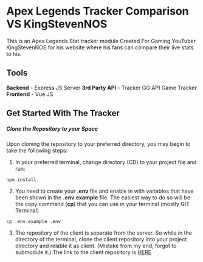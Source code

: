 # Apex Legends Tracker Comparison VS KingStevenNOS
This is an Apex Legends Stat tracker module Created For Gaming YouTuber KingStevenNOS for his website where his fans can compare their live stats to his.

## Tools
**Backend** - Express JS Server
**3rd Party API** - Tracker GG API Game Tracker
**Frontend** - Vue JS

## Get Started With The Tracker
##### Clone the Repository to your Space
Upon cloning the repository to your preferred directory, you may begin to take the following steps:

1. In your preferred terminal, change directory (CD) to your project file and run:

```git
npm install

```
2. You need to create your **.env** file and enable in with variables that have been shown in the **.env.example** file. The easiest way to do so will be the copy command (**cp**) that you can use in your terminal (mostly GIT Terminal)
```git
cp .env.example .env
```

3. The repository of the client is separate from the server. So while in the directory of the terminal, clone the client repository into your project directory and relable it as client. (Mistake from my end, forgot to submodule it.)
The link to the client repository is [HERE](https://github.com/SteveNyanumba/apex-legends-tracker-vuejs-client.git)